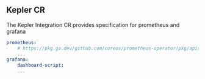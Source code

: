 ## Kepler CR
The Kepler Integration CR provides specification for prometheus and grafana
  
```yaml
prometheus:
    # https://pkg.go.dev/github.com/coreos/prometheus-operator/pkg/apis/monitoring/v1#PrometheusSpec
    ...
grafana:
    dashboard-script:
    ...
```